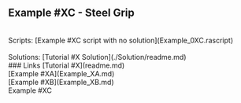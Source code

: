  ## Example #XC - Steel Grip
<br>
Scripts: [Example #XC script with no solution](Example_0XC.rascript)<br>
<br>
Solutions: [Tutorial #X Solution](./Solution/readme.md)<br>
### Links
[Tutorial #X](readme.md)<br>
[Example #XA](Example_XA.md)<br>
[Example #XB](Example_XB.md)<br>
Example #XC